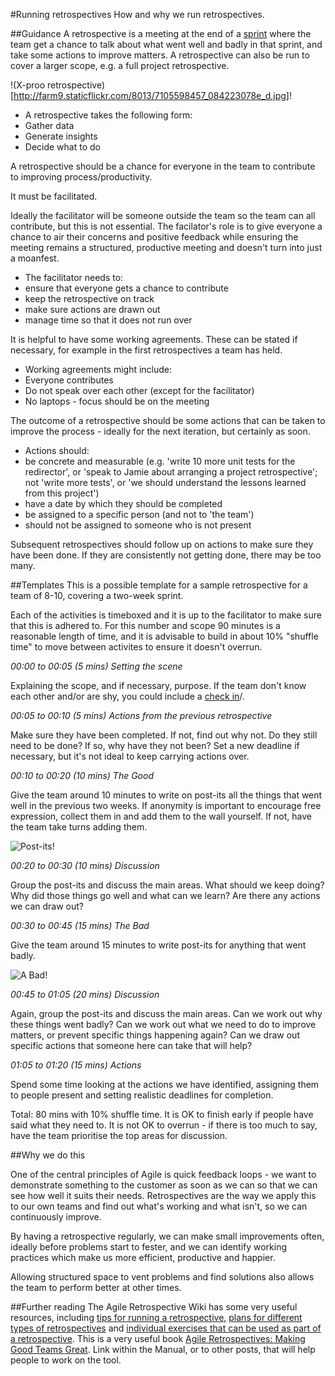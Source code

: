#Running retrospectives
How and why we run retrospectives.

##Guidance
A retrospective is a meeting at the end of a <a href="https://github.com/alphagov/government-service-design-manual/blob/master/Working%20in%20an%20agile%20way/structuringsprintcyclesandstandups.md">sprint</a> where the team get a chance to talk about what went well and badly in that sprint, and take some actions to improve matters. A retrospective can also be run to cover a larger scope, e.g. a full project retrospective.

!(X-proo retrospective)[http://farm9.staticflickr.com/8013/7105598457_084223078e_d.jpg]!

- A retrospective takes the following form:
 - Gather data
 - Generate insights
 - Decide what to do

A retrospective should be a chance for everyone in the team to contribute to improving process/productivity.

It must be facilitated. 

Ideally the facilitator will be someone outside the team so the team can all contribute, but this is not essential. The facilator's role is to give everyone a chance to air their concerns and positive feedback while ensuring the meeting remains a structured, productive meeting and doesn't turn into just a moanfest.

- The facilitator needs to:
 - ensure that everyone gets a chance to contribute
 - keep the retrospective on track
 - make sure actions are drawn out
 - manage time so that it does not run over

It is helpful to have some working agreements. These can be stated if necessary, for example in the first retrospectives a team has held. 
- Working agreements might include:
 - Everyone contributes
 - Do not speak over each other (except for the facilitator)
 - No laptops - focus should be on the meeting

The outcome of a retrospective should be some actions that can be taken to improve the process - ideally for the next iteration, but certainly as soon.
- Actions should:
 - be concrete and measurable (e.g. 'write 10 more unit tests for the redirector', or 'speak to Jamie about arranging a project retrospective'; not 'write more tests', or 'we should understand the lessons learned from this project')
 - have a date by which they should be completed
 - be assigned to a specific person (and not to 'the team')
 - should not be assigned to someone who is not present

Subsequent retrospectives should follow up on actions to make sure they have been done. If they are consistently not getting done, there may be too many.

##Templates
This is a possible template for a sample retrospective for a team of 8-10, covering a two-week sprint.

Each of the activities is timeboxed and it is up to the facilitator to make sure that this is adhered to. For this number and scope 90 minutes is a reasonable length of time, and it is advisable to build in about 10% "shuffle time" to move between activites to ensure it doesn't overrun.

*00:00 to 00:05 (5 mins) Setting the scene*

Explaining the scope, and if necessary, purpose. 
If the team don't know each other and/or are shy, you could include a <a href="http://retrospectivewiki.org/index.php?title=Check-in_Ideas">check in</a>/.

*00:05 to 00:10 (5 mins) Actions from the previous retrospective*

Make sure they have been completed. If not, find out why not. Do they still need to be done? If so, why have they not been? Set a new deadline if necessary, but it's not ideal to keep carrying actions over. 

*00:10 to 00:20 (10 mins) The Good*

Give the team around 10 minutes to write on post-its all the things that went well in the previous two weeks. 
If anonymity is important to encourage free expression, collect them in and add them to the wall yourself. If not, have the team take turns adding them.

![Post-its](http://farm9.staticflickr.com/8008/7465763890_49469afcfc_z_d.jpg)!

*00:20 to 00:30 (10 mins) Discussion*

Group the post-its and discuss the main areas. What should we keep doing? Why did those things go well and what can we learn? Are there any actions we can draw out?

*00:30 to 00:45 (15 mins) The Bad*

Give the team around 15 minutes to write post-its for anything that went badly.

![A Bad](http://farm9.staticflickr.com/8425/7739861570_ef1a5c745f_d.jpg)!

*00:45 to 01:05 (20 mins) Discussion*

Again, group the post-its and discuss the main areas. Can we work out why these things went badly? Can we work out what we need to do to improve matters, or prevent specific things happening again? Can we draw out specific actions that someone here can take that will help?

*01:05 to 01:20 (15 mins) Actions*

Spend some time looking at the actions we have identified, assigning them to people present and setting realistic deadlines for completion.

Total: 80 mins with 10% shuffle time. It is OK to finish early if people have said what they need to. It is not OK to overrun - if there is too much to say, have the team prioritise the top areas for discussion.

##Why we do this

One of the central principles of Agile is quick feedback loops - we want to demonstrate something to the customer as soon as we can so that we can see how well it suits their needs. Retrospectives are the way we apply this to our own teams and find out what's working and what isn't, so we can continuously improve.

By having a retrospective regularly, we can make small improvements often, ideally before problems start to fester, and we can identify working practices which make us more efficient, productive and happier. 

Allowing structured space to vent problems and find solutions also allows the team to perform better at other times. 


##Further reading
The Agile Retrospective Wiki has some very useful resources, including <a href="http://retrospectivewiki.org/index.php?title=Retrospective_Tips">tips for running a retrospective</a>, <a href="http://retrospectivewiki.org/index.php?title=Retrospective_Plans">plans for different types of retrospectives</a> and <a href="http://retrospectivewiki.org/index.php?title=Retrospective_Tools">individual exercises that can be used as part of a retrospective</a>.
This is a very useful book <a href="http://pragprog.com/book/dlret/agile-retrospectives">Agile Retrospectives: Making Good Teams Great</a>.
Link within the Manual, or to other posts, that will help people to work on the tool.